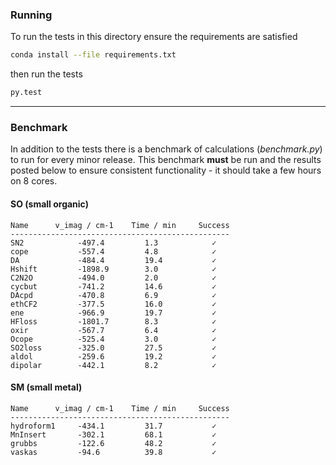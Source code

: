 ### Running

To run the tests in this directory ensure the requirements are satisfied

```bash
conda install --file requirements.txt
```

then run the tests

```bash
py.test 
```

***
### Benchmark
In addition to the tests there is a benchmark of calculations (*benchmark.py*) to
run for every minor release. This benchmark **must** be run and the results 
posted below to ensure consistent functionality - it should take a few hours 
on 8 cores. 

#### SO (small organic)
```
Name      v_imag / cm-1    Time / min     Success
-------------------------------------------------
SN2            -497.4         1.3            ✓
cope           -557.4         4.8            ✓
DA             -484.4         19.4           ✓
Hshift         -1898.9        3.0            ✓
C2N2O          -494.0         2.0            ✓
cycbut         -741.2         14.6           ✓
DAcpd          -470.8         6.9            ✓
ethCF2         -377.5         16.0           ✓
ene            -966.9         19.7           ✓
HFloss         -1801.7        8.3            ✓
oxir           -567.7         6.4            ✓
Ocope          -525.4         3.0            ✓
SO2loss        -325.0         27.5           ✓
aldol          -259.6         19.2           ✓
dipolar        -442.1         8.2            ✓
```

#### SM (small metal)
```
Name      v_imag / cm-1    Time / min     Success
-------------------------------------------------
hydroform1     -434.1         31.7           ✓
MnInsert       -302.1         68.1           ✓
grubbs         -122.6         48.2           ✓
vaskas         -94.6          39.8           ✓
```
